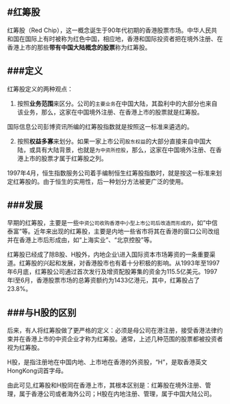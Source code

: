 #红筹股
---
红筹股（Red Chip），这一概念诞生于90年代初期的香港股票市场。中华人民共和国在国际上有时被称为红色中国，相应地，香港和国际投资者把在境外注册、在香港上市的那些**带有中国大陆概念的股票**称为红筹股。

###定义
---
红筹股定义的两种观点：

1. 按照**业务范围**来区分。公司的`主要业务`在中国大陆，其盈利中的大部分也来自该业务，那么，这家在中国境外注册、在香港上市的股票就是红筹股。

  国际信息公司彭博资讯所编的红筹股指数就是按照这一标准来遴选的。

2. 按照**权益多寡**来划分。如果一家上市公司`股东权益`的大部分直接来自中国大陆，或具有大陆背景，也就是`为中资所控股`，那么，这家在中国境外注册、在香港上市的股票才属于红筹股之列。

  1997年4月，恒生指数服务公司着手编制恒生红筹股指数时，就是按这一标准来划定红筹股的。由于恒生的实用性，后一种划分方法被更广泛的使用。

###发展
---
早期的红筹股，主要是一些`中资公司收购香港中小型上市公司后改造而形成的`，如“中信泰富”等。近年来出现的红筹股，主要是内地一些省市将其在香港的窗口公司改组并在香港上市后形成由，如“上海实业”、“北京控股”等。

红筹股已经成了除B股、H股外，内地企业\进入国际资本市场筹资的一条重要渠道。红筹股的兴起和发展，对香港股市也有着十分积极的影响。从1993年至1997年6月底，红筹股公司通过首次发行及增资配股筹集的资金为115.5亿美元。1997年l至6月，香港股票市场的总筹资额约为1433亿港元，其中，红筹股占了23.8%。

###与H股的区别
---
后来，有人将红筹股做了更严格的定义：必须是母公司在港注册，接受香港法律约束并在香港上市的中资企业才称为红筹股。通常，上述几种范围的股票都被投资者视为红筹股。

H股，是指注册地在中国内地、上市地在香港的外资股，“H”，是取香港英文HongKong词首字母。

由此可见,红筹股和H股同在香港上市，其根本区别是：红筹股在境外注册、管理，属于香港公司或者海外公司；H股在内地注册、管理，属于中国大陆公司。
